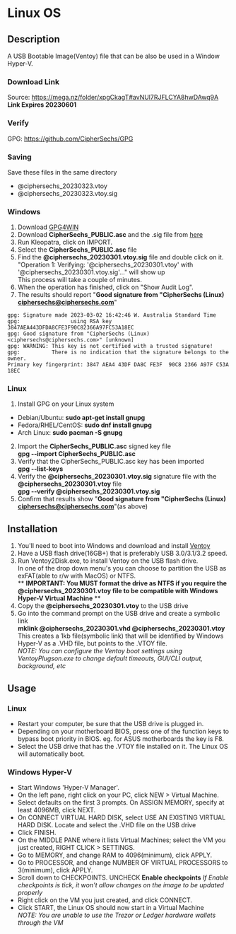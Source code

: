 # Linux OS
## Description
A USB Bootable Image(Ventoy) file that can be also be used in a Window Hyper-V.

### Download Link
Source: https://mega.nz/folder/xpgCkagT#avNUl7RJFLCYA8hwDAwq9A  
**Link Expires 20230601**

### Verify
GPG: https://github.com/CipherSechs/GPG

### Saving
Save these files in the same directory
 - @ciphersechs_20230323.vtoy
 - @ciphersechs_20230323.vtoy.sig

### Windows
1. Download [GPG4WIN](https://www.gpg4win.org/)
2. Download **CipherSechs_PUBLIC.asc** and the .sig file from [here](https://github.com/CipherSechs/GPG)  
3. Run Kleopatra, click on IMPORT.
4. Select the **CipherSechs_PUBLIC.asc** file
5. Find the **@ciphersechs_20230301.vtoy.sig** file and double click on it.  
   "Operation 1: Verifying: '@ciphersechs_20230301.vtoy' with '@ciphersechs_20230301.vtoy.sig'..." will show up  
   This process will take a couple of minutes.
6. When the operation has finished, click on "Show Audit Log".
7. The results should report "**Good signature from "CipherSechs (Linux) <ciphersechs@ciphersechs.com>**"  

```
gpg: Signature made 2023-03-02 16:42:46 W. Australia Standard Time
gpg:                using RSA key 3847AEA443DFDA8CFE3F90C82366A97FC53A18EC
gpg: Good signature from "CipherSechs (Linux) <ciphersechs@ciphersechs.com>" [unknown]
gpg: WARNING: This key is not certified with a trusted signature!
gpg:          There is no indication that the signature belongs to the owner.
Primary key fingerprint: 3847 AEA4 43DF DA8C FE3F  90C8 2366 A97F C53A 18EC
```

### Linux
1. Install GPG on your Linux system
  - Debian/Ubuntu: **sudo apt-get install gnupg**
  - Fedora/RHEL/CentOS: **sudo dnf install gnupg**
  - Arch Linux: **sudo pacman -S gnupg**
2. Import the **CipherSechs_PUBLIC.asc** signed key file  
    **gpg --import CipherSechs_PUBLIC.asc**  
3. Verify that the CipherSechs_PUBLIC.asc key has been imported  
    **gpg --list-keys**
4. Verify the **@ciphersechs_20230301.vtoy.sig** signature file with the **@ciphersechs_20230301.vtoy** file  
    **gpg --verify @ciphersechs_20230301.vtoy.sig**
5. Confirm that results show "**Good signature from "CipherSechs (Linux) <ciphersechs@ciphersechs.com>**"(as above)


## Installation
1. You'll need to boot into Windows and download and install [Ventoy](https://ventoy.net/en/download.html)
2. Have a USB flash drive(16GB+) that is preferably USB 3.0/3.1/3.2 speed.
3. Run Ventoy2Disk.exe, to install Ventoy on the USB flash drive.  
   In one of the drop down menu's you can choose to partition the USB as exFAT(able to r/w with MacOS) or NTFS.  
  ** **IMPORTANT: You MUST format the drive as NTFS if you require the @ciphersechs_20230301.vtoy file to be compatible with Windows Hyper-V Virtual Machine** **
5. Copy the **@ciphersechs_20230301.vtoy** to the USB drive
6. Go into the command prompt on the USB drive and create a symbolic link  
   **mklink @ciphersechs_20230301.vhd @ciphersechs_20230301.vtoy**  
This creates a 1kb file(symbolic link) that will be identified by Windows Hyper-V as a .VHD file, but points to the .VTOY file.  
*NOTE: You can configure the Ventoy boot settings using VentoyPlugson.exe to change default timeouts, GUI/CLI output, background, etc*

## Usage
### Linux
- Restart your computer, be sure that the USB drive is plugged in.
- Depending on your motherboard BIOS, press one of the function keys to bypass boot priority in BIOS.
  eg. for ASUS motherboards the key is F8.
- Select the USB drive that has the .VTOY file installed on it.  The Linux OS will automatically boot.

### Windows Hyper-V
- Start Windows 'Hyper-V Manager'.
- On the left pane, right click on your PC, click NEW > Virtual Machine.
- Select defaults on the first 3 prompts.  On ASSIGN MEMORY, specify at least 4096MB, click NEXT.
- On CONNECT VIRTUAL HARD DISK, select USE AN EXISTING VIRTUAL HARD DISK.  Locate and select the .VHD file on the USB drive
- Click FINISH.
- On the MIDDLE PANE where it lists Virtual Machines; select the VM you just created, RIGHT CLICK > SETTINGS.
- Go to MEMORY, and change RAM to 4096(minimum), click APPLY.
- Go to PROCESSOR, and change NUMBER OF VIRTUAL PROCESSORS to 3(minimum), click APPLY.
- Scroll down to CHECKPOINTS.  UNCHECK **Enable checkpoints**
*If Enable checkpoints is tick, it won't allow changes on the image to be updated properly*
- Right click on the VM you just created, and click CONNECT.
- Click START, the Linux OS should now start in a Virtual Machine  
*NOTE: You are unable to use the Trezor or Ledger hardware wallets through the VM*
